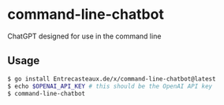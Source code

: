# command-line-chatbot

ChatGPT designed for use in the command line

## Usage

```bash
$ go install Entrecasteaux.de/x/command-line-chatbot@latest
$ echo $OPENAI_API_KEY # this should be the OpenAI API key
$ command-line-chatbot
```